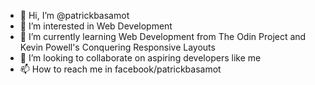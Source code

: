 - 👋 Hi, I’m @patrickbasamot
- 👀 I’m interested in Web Development
- 🌱 I’m currently learning Web Development from The Odin Project and Kevin Powell's Conquering Responsive Layouts
- 💞️ I’m looking to collaborate on aspiring developers like me
- 📫 How to reach me in facebook/patrickbasamot

<!---
patrickbasamot/patrickbasamot is a ✨ special ✨ repository because its `README.md` (this file) appears on your GitHub profile.
You can click the Preview link to take a look at your changes.
--->
